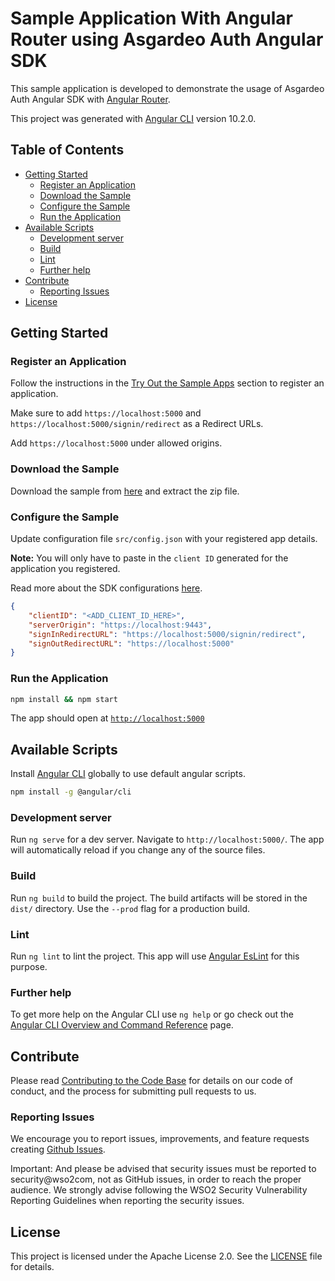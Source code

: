 # Sample Application With Angular Router using Asgardeo Auth Angular SDK

This sample application is developed to demonstrate the usage of Asgardeo Auth Angular SDK with [Angular Router](https://angular.io/api/router).

This project was generated with [Angular CLI](https://github.com/angular/angular-cli) version 10.2.0.

## Table of Contents

- [Getting Started](#getting-started)
  - [Register an Application](#register-an-application)
  - [Download the Sample](#download-the-sample)
  - [Configure the Sample](#configure-the-sample)
  - [Run the Application](#run-the-application)
- [Available Scripts](#available-scripts)
  - [Development server](#development-server)
  - [Build](#build)
  - [Lint](#lint)
  - [Further help](#further-help)
- [Contribute](#contribute)
  - [Reporting Issues](#reporting-issues)
- [License](#license)

## Getting Started

### Register an Application

Follow the instructions in the [Try Out the Sample Apps](../../README.md#try-out-the-sample-apps) section to register an application.

Make sure to add `https://localhost:5000` and `https://localhost:5000/signin/redirect` as a Redirect URLs.

Add `https://localhost:5000` under allowed origins. 

### Download the Sample

Download the sample from [here](https://github.com/asgardeo/asgardeo-auth-angular-sdk/releases/latest/download/asgardeo-angular-app-with-router.zip) and extract the zip file.

### Configure the Sample

Update configuration file `src/config.json` with your registered app details.

**Note:** You will only have to paste in the `client ID` generated for the application you registered.

Read more about the SDK configurations [here](../../README.md#configuration).

```json
{
    "clientID": "<ADD_CLIENT_ID_HERE>",
    "serverOrigin": "https://localhost:9443",
    "signInRedirectURL": "https://localhost:5000/signin/redirect",
    "signOutRedirectURL": "https://localhost:5000"
}
```

### Run the Application

```bash
npm install && npm start
```
The app should open at [`http://localhost:5000`](http://localhost:5000)

## Available Scripts

Install [Angular CLI](https://github.com/angular/angular-cli) globally to use default angular scripts.

```bash
npm install -g @angular/cli
```

### Development server

Run `ng serve` for a dev server. Navigate to `http://localhost:5000/`. The app will automatically reload if you change any of the source files.

### Build

Run `ng build` to build the project. The build artifacts will be stored in the `dist/` directory. Use the `--prod` flag for a production build.

### Lint

Run `ng lint` to lint the project. This app will use [Angular EsLint](https://github.com/angular-eslint/angular-eslint) for this purpose.

### Further help

To get more help on the Angular CLI use `ng help` or go check out the [Angular CLI Overview and Command Reference](https://angular.io/cli) page.

## Contribute

Please read [Contributing to the Code Base](http://wso2.github.io/) for details on our code of conduct, and the process for submitting pull requests to us.

### Reporting Issues

We encourage you to report issues, improvements, and feature requests creating [Github Issues](https://github.com/asgardeo/asgardeo-auth-angular-sdk/issues).

Important: And please be advised that security issues must be reported to security@wso2com, not as GitHub issues, in order to reach the proper audience. We strongly advise following the WSO2 Security Vulnerability Reporting Guidelines when reporting the security issues.

## License

This project is licensed under the Apache License 2.0. See the [LICENSE](../../LICENSE) file for details.
